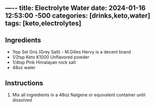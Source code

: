 —--
title: Electrolyte Water
date: 2024-01-16 12:53:00 -500
categories: [drinks,keto,water]
tags: [keto,electrolytes]
---

## Ingredients

-   1tsp Sel Gris (Grey Salt) - M.Gilles Hervy is a decent brand
-   1/2tsp Keto K1000 Unflavored powder
-   1/4tsp Pink Himalayan rock salt 
-   48oz water

## Instructions

1.  Mix all ingredients in a 48oz Nalgene or equivalent container until dissolved